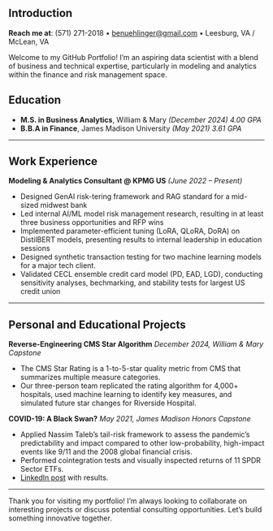 ## Introduction
**Reach me at**: (571) 271-2018 • [benuehlinger@gmail.com](mailto:benuehlinger@gmail.com) • Leesburg, VA / McLean, VA

Welcome to my GitHub Portfolio! I’m an aspiring data scientist with a blend of business and technical expertise, particularly in modeling and analytics within the finance and risk management space.

## **Education**

- **M.S. in Business Analytics**, William & Mary *(December 2024)* *4.00 GPA*
- **B.B.A in Finance**, James Madison University *(May 2021)* *3.61 GPA*

---

## **Work Experience**

**Modeling & Analytics Consultant @ KPMG US** *(June 2022 – Present)*  
- Designed GenAI risk-tering framework and RAG standard for a mid-sized midwest bank
- Led internal AI/ML model risk management research, resulting in at least three business opportunities and RFP wins
- Implemented parameter-efficient tuning (LoRA, QLoRA, DoRA) on DistilBERT models, presenting results to internal leadership in education sessions 
- Designed synthetic transaction testing for two machine learning models for a major tech client.
- Validated CECL ensemble credit card model (PD, EAD, LGD), conducting sensitivity analyses, bechmarking, and stability tests for largest US credit union

---

## Personal and Educational Projects

**Reverse-Engineering CMS Star Algorithm** *December 2024, William & Mary Capstone*  
- The CMS Star Rating is a 1-to-5-star quality metric from CMS that summarizes multiple measure categories.  
- Our three-person team replicated the rating algorithm for 4,000+ hospitals, used machine learning to identify key measures, and simulated future star changes for Riverside Hospital.

**COVID-19: A Black Swan?** *May 2021, James Madison Honors Capstone*  
- Applied Nassim Taleb’s tail-risk framework to assess the pandemic’s predictability and impact compared to other low-probability, high-impact events like 9/11 and the 2008 global financial crisis.  
- Performed cointegration tests and visually inspected returns of 11 SPDR Sector ETFs.
- [LinkedIn post](https://www.linkedin.com/posts/benuehlinger_covid-19-a-black-swan-activity-6805583797850005505-TC78?utm_source=share&utm_medium=member_desktop) with results.

---

Thank you for visiting my portfolio! I’m always looking to collaborate on interesting projects or discuss potential consulting opportunities. Let’s build something innovative together.

